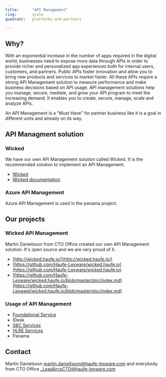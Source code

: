 ```yaml
---
title:      "API Management"
ring:       scale
quadrant:   platforms-and-partners

---
```


## Why? ##

With an exponential increase in the number of apps required in the digital world, businesses need to expose more data through APIs in order to provide richer and personalized app experiences both for internal users, customers, and partners. Public APIs foster innovation and allow you to bring new products and services to market faster. All these APIs require a strong API Management solution to measure performance and make business decisions based on API usage.
API management solutions help you manage, secure, mediate, and grow your API program to meet the increasing demand.
It enables you to create, secure, manage, scale and analyze APIs.

An API Management is a "Must Have" for partner business like it is a goal in different units and already on its way.

## API Managment solution ##

### Wicked ###

We have our own API Management solution called Wicked. It is the recommended solution to implement an API Management.

- [Wicked](http://wicked.haufe.io/)
- [Wicked documentation](https://github.com/Haufe-Lexware/wicked.haufe.io/blob/master/doc/index.md)

### Azure API Management ###

Azure API Management is used in the panama project.

## Our projects ##

### Wicked API Management ###

Martin Danielsson from CTO Office created our own API Management solution. It's open source and we are very proud of it.

- [http://wicked.haufe.io/](http://wicked.haufe.io/)
- [https://github.com/Haufe-Lexware/wicked.haufe.io](https://github.com/Haufe-Lexware/wicked.haufe.io)
- [https://github.com/Haufe-Lexware/wicked.haufe.io/blob/master/doc/index.md](https://github.com/Haufe-Lexware/wicked.haufe.io/blob/master/doc/index.md)

### Usage of API Management ###

- [Foundational Service](https://portal.integration.haufe.io/)
- IDesk
- [SBC Services](https://portal.servicehub.haufe.io/)
- [HLRE Services](https://portal.realestatehub.haufe.io/)
- Panama

## Contact ##

Martin Danielsson <martin.daniellsson@haufe-lexware.com> and everybody from CTO Office <_LeadArcsCTO@haufe-lexware.com>
